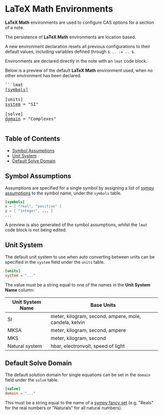 <!-- omit in toc -->
# LaTeX Math Environments

**LaTeX Math** environments are used to configure CAS options for a section of a note.

The persistence of **LaTeX Math** environments are location based.

A new environment declaration resets all previous configurations to their default values, including variables defined through `$ .. := .. $`.

Environments are declared directly in the note with an `lmat` code block.

Below is a preview of the default **LaTeX Math** environment used, when no other environment has been declared.

<pre>
```lmat
<a href="##symbols">[symbols]</a>

[units]
<a href="##unit-system">system</a> = "SI"

[solve]
<a href="##default-solve-domain">domain</a> = "Complexes"
```
</pre>

<!-- omit in toc -->
## Table of Contents

- [Symbol Assumptions](#symbol-assumptions)
- [Unit System](#unit-system)
- [Default Solve Domain](#default-solve-domain)

## Symbol Assumptions

Assumptions are specified for a single symbol by assigning a list of [sympy assumptions](https://docs.sympy.org/latest/guides/assumptions.html#id28) to the symbol name, under the `symbols` table.

```toml
[symbols]
x = [ "real", "positive" ]
y = [ "integer", ... ]
...
```

A preview is also generated of the symbol assumptions, whilst the `lmat` code block is not being edited.

## Unit System

The default unit system to use when auto converting between units can be specified in the `system` field under the `units` table.

```toml
[units]
system = "..."
```

The value must be a string equal to one of the names in the **Unit System Name** column:

| Unit System Name | Base Units                                             |
| ---------------- | ------------------------------------------------------ |
| SI               | meter, kilogram, second, ampere, mole, candela, kelvin |
| MKSA             | meter, kilogram, second, ampere                        |
| MKS              | meter, kilogram, second                                |
| Natural system   | hbar, electronvolt, speed of light                     |

## Default Solve Domain

The default solution domain for single equations can be set in the `domain` field under the `solve` table.

```toml
[solve]
domain = "..."
```

This must be a string equal to the name of a [sympy fancy set](https://docs.sympy.org/latest/modules/sets.html#module-sympy.sets.fancysets) (e.g. "Reals" for the real numbers or "Naturals" for all natural numbers).
